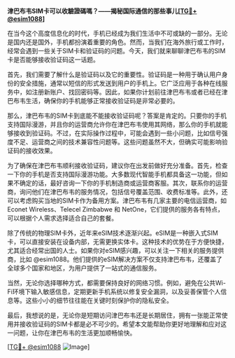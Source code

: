 **津巴布韦SIM卡可以收驗證碼嗎？——揭秘国际通信的那些事儿[[TG💪+ @esim1088](https://t.me/s/esim1088)]**

在当今这个高度信息化的时代，手机已经成为我们生活中不可或缺的一部分。无论是国内还是国外，手机都扮演着重要的角色。然而，当我们在海外旅行或工作时，经常会遇到一些关于SIM卡和验证码的问题。今天，我们就来聊聊津巴布韦的SIM卡是否能够接收验证码这一话题。

首先，我们需要了解什么是验证码以及它的重要性。验证码是一种用于确认用户身份的安全措施，通常以短信的形式发送到用户的手机上。它广泛应用于各种在线服务中，如注册新账户、找回密码等。因此，如果你计划前往津巴布韦或者已经在津巴布韦生活，确保你的手机能够正常接收验证码是非常必要的。

那么，津巴布韦的SIM卡到底能不能接收验证码呢？答案是肯定的。只要你的手机支持国际漫游，并且你的运营商允许你在津巴布韦使用其网络，那么你的手机就能够接收到验证码。不过，在实际操作过程中，可能会遇到一些小问题，比如信号强度不足、运营商之间的技术兼容性问题等。这些问题虽然不大，但确实可能影响验证码的接收效果。

为了确保在津巴布韦顺利接收验证码，建议你在出发前做好充分准备。首先，检查一下你的手机是否支持国际漫游功能。大多数现代智能手机都具备这一功能，但如果不确定的话，最好咨询一下你的手机制造商或运营商客服。其次，联系你的运营商，询问他们在津巴布韦的服务情况，包括信号覆盖范围、收费标准等。此外，还可以考虑购买当地的SIM卡作为备用方案。津巴布韦有几家主要的电信运营商，如 Econet Wireless、Telecel Zimbabwe 和 NetOne，它们提供的服务各有特点，可以根据个人需求选择适合自己的套餐。

除了传统的物理SIM卡外，近年来eSIM技术逐渐兴起。eSIM是一种嵌入式SIM卡，可以直接安装在设备内部，无需更换实体卡。这种技术的优势在于方便快捷，尤其适合经常出国的人士。如果你对eSIM感兴趣，可以关注一下相关的服务提供商，比如 @esim1088。他们提供的eSIM解决方案不仅支持津巴布韦，还覆盖了全球多个国家和地区，为用户提供了一站式的通信服务。

当然，无论你选择哪种方式，都需要保持良好的网络习惯。例如，避免在公共Wi-Fi环境下输入敏感信息，定期更新手机系统以修复安全漏洞，以及妥善保管个人信息等。这些小小的细节往往能在关键时刻保护你的隐私安全。

最后，我想说的是，无论你是短期访问津巴布韦还是长期居住，拥有一张能正常使用并接收验证码的SIM卡都是必不可少的。希望本文能帮助你更好地理解和应对这一问题，让你在津巴布韦的生活更加顺畅愉快。

[[TG💪+ @esim1088](https://t.me/s/esim1088) ![Image](https://i.postimg.cc/4NQfJmqS/Snipaste-2025-05-13-00-14-12.png)]